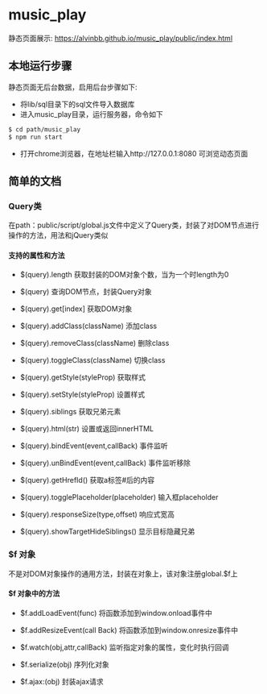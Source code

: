 # music_play
静态页面展示: https://alvinbb.github.io/music_play/public/index.html

## 本地运行步骤
静态页面无后台数据，启用后台步骤如下:
- 将lib/sql目录下的sql文件导入数据库
- 进入music_play目录，运行服务器，命令如下
``` bash
$ cd path/music_play
$ npm run start
```
- 打开chrome浏览器，在地址栏输入http://127.0.0.1:8080 可浏览动态页面

## 简单的文档

### Query类

在path：public/script/global.js文件中定义了Query类，封装了对DOM节点进行操作的方法，用法和jQuery类似

#### 支持的属性和方法

- $(query).length 获取封装的DOM对象个数，当为一个时length为0

- $(query) 查询DOM节点，封装Query对象

- $(query).get[index] 获取DOM对象

- $(query).addClass(className) 添加class

- $(query).removeClass(className) 删除class

- $(query).toggleClass(className) 切换class

- $(query).getStyle(styleProp) 获取样式

- $(query).setStyle(styleProp) 设置样式

- $(query).siblings 获取兄弟元素

- $(query).html(str) 设置或返回innerHTML

- $(query).bindEvent(event,callBack) 事件监听

- $(query).unBindEvent(event,callBack) 事件监听移除

- $(query).getHrefId() 获取a标签#后的内容

- $(query).togglePlaceholder(placeholder) 输入框placeholder

- $(query).responseSize(type,offset) 响应式宽高

- $(query).showTargetHideSiblings() 显示目标隐藏兄弟

### $f 对象

不是对DOM对象操作的通用方法，封装在对象上，该对象注册global.$f上

#### $f 对象中的方法

- $f.addLoadEvent(func) 将函数添加到window.onload事件中

- $f.addResizeEvent(call
Back) 将函数添加到window.onresize事件中

- $f.watch(obj,attr,callBack) 监听指定对象的属性，变化时执行回调

- $f.serialize(obj) 序列化对象

- $f.ajax:(obj) 封装ajax请求